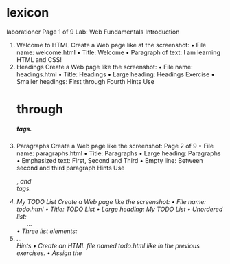 # lexicon
laborationer
Page 1 of 9
Lab: Web Fundamentals Introduction
1. Welcome to HTML
Create a Web page like at the screenshot:
• File name: welcome.html
• Title: Welcome
• Paragraph of text: I am learning HTML and CSS!
2. Headings
Create a Web page like the screenshot:
• File name: headings.html
• Title: Headings
• Large heading: Headings Exercise
• Smaller headings: First through Fourth
Hints
Use <h1> through <h5> tags.
3. Paragraphs
Create a Web page like the screenshot:
Page 2 of 9
• File name: paragraphs.html
• Title: Paragraphs
• Large heading: Paragraphs
• Emphasized text: First, Second and Third
• Empty line: Between second and third paragraph
Hints
Use <p>, <em> and <br/> tags.
4. My TODO List
Create a Web page like the screenshot:
• File name: todo.html
• Title: TODO List
• Large heading: My TODO List
• Unordered list: <ul>…</ul>
• Three list elements: <li>…</li>
Hints
• Create an HTML file named todo.html like in the previous exercises.
• Assign the <title>…<title>.
• Use <ul>…</ul> to create an unordered list.
• Put each of the list items in a <li>…</li> tag.
• Use &amp; for the &
• Use &ndash; for the long hyphen.
Page 3 of 9
5. Hello HTML
Create a Web page like the screenshot:
• File name: hello.html
• Title: Hello HTML
• Large heading: Hello HTML!
• Paragraph of text: I am <your name (bold)>. I am from <your town as link to your town's Web site>.
• Paragraph of text: I study <specialty (italic)> at <link to Lexicon>.
Hints
Modify the code from the example in the slides.
6. Website
Create three web pages connected to each other by local links like the screenshot below:
• File names: home.html, todo.html, hello.html
• Titles: Home, TODO List, Hello
Page 4 of 9
• Large headings: Home, My TODO List, Hello HTML!
• Unordered lists: home.html and todo.html
• Hyperlinks: home.html - links to todo.html and hello.html
• Home hyperlinks: todo.html and hello.html
Hints
You can use the todo.html and hello.html pages that you have created for the previous exercises.
• Create home.html and use <ul>…</ul> to create an unordered list with the links
• Use <a href="">…</a> to create a hyperlink inside a <li>…</li> element
• Use href="todo.html" to connect home.html to todo.html and href="hello.html" to connect it with hello.html.
• Create 'back to home' links following the same logic
7. Fruits
Create a Web page like the screenshot:
Download these images from google images:
• images\apple.png
• images\banana.png
• images\kiwi.png
• images\orange.png
Hints
• Create a HTML page named “fruits.html” titled “Fruits”.
• Use 3 paragraphs, each holding 5 images.
• Put the images in each paragraph (row) in a sequence, one after another.
Page 5 of 9
8. Receipt
Design a Web page like the screenshot:
Hints
• Create a HTML page named “receipt.html” titled “Lexicon Store”.
• Use <table>, <tr>, <th>, <td> tags and the colspan attribute.
• Use &copy; for the copyright sign.
Create a Web page like the screenshot:
• File name: contact.html
• Title: Contact Us
• Large heading: Contact Us
• Form: holding three elements
• Textboxes: Two text boxes
• Button: with text Submit
Page 6 of 9
Hints
• For the form use <form>…</form>
• Inside the form place two textboxes using <input type="text" />
• Use <input type="submit" value="Submit" /> for the button
9. Colors
Create a Web page like the screenshot:
Hints
• Use a paragraph <p>…</p> to hold the text.
• Use <span style="…">text</span> for the colored text
10. Borders
Create a Web page like the screenshot:
Hints
• Use three paragraphs <p>…</p> to hold the text
• Use <p style="">…</p> to style the paragraphs
• Use <span style="…">text</span> for the colored text
11. Rectangles
Create a Web page like the screenshot:
Page 7 of 9
Hints
• Use 3 nested <div> elements
• Outside div: blue dotted border + border-radius + padding
• Middle div: red dashed border + border-radius + padding
• Inner div: green solid border + border-radius + padding + text-align + font-size
• Use &lt; and &gt; to escape the < and > characters in the text…
12. Languages
Create a Web page like the screenshot:
Hints
• Create HTML file langs.html.
o Put the text in paragraphs and <span>…</span> tags.
• Create CSS file langs.css.
• Link the CSS file in the HTML header:
o <link rel="…" href="langs.css">
• In the body CSS selector in the CSS class define:
o background:#EEE; font-size:24pt;
• Define and use a CSS class .lang for styling the languages:
o Specify border:1px #AAA, border-radius, background:#CCC, padding
*13. Contact Us Form
Create a Web page like the screenshot:
Page 8 of 9
Hints
1. Create an HTML file contact-us-form.html, put appropriate title, put “Contact Us” heading.
2. Create the HTML code to display the form and its fields:
3. In the CSS file put some styling to make the for look like at the above screenshot. First define the form background styling:
4. Style the labels before each form field. They stay in a <span>…</span> tags. Use styling like this:
Page 9 of 9
5. Now style the <input>…</input> and <select>…</select> fields:
6. Finally, style the “Submit” button:
